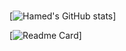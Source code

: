 ### 
<!--- Adding Github status ---> 
[![Hamed's GitHub stats](https://github-readme-stats.vercel.app/api?username=berserkhmdvhb&show_icons=true&theme=transparent)]

<!--- Allowing Extra Pins ---> 
[![Readme Card](https://github-readme-stats.vercel.app/api/pin/?username=berserkhmdvhb&repo=github-readme-stats)]

<!--
**berserkhmdvhb/berserkhmdvhb** is a ✨ _special_ ✨ repository because its `README.md` (this file) appears on your GitHub profile.
-->

